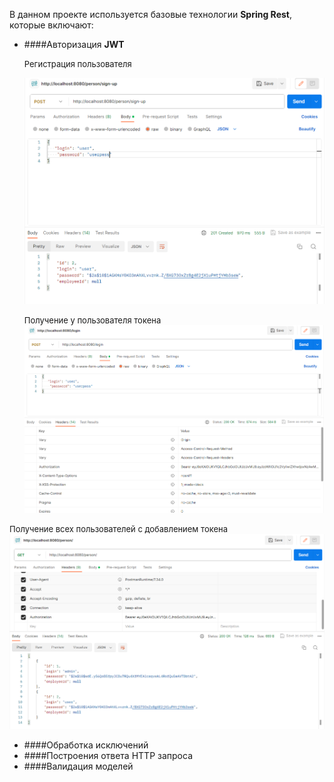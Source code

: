 


В данном проекте используется базовые технологии **Spring Rest**, 
которые включают:

* ####Авторизация **JWT**

  <font size = 2>Регистрация пользователя</font>

  ![Image of Yaktocat](images/sign-up.png) 

  <font size = 2>Получение у пользователя токена</font>
  ![Image of Yaktocat](images/login.png)

<font size = 2>Получение всех пользователей с добавлением токена</font>
  ![Image of Yaktocat](images/getAll.png)


* ####Обработка исключений
* ####Построения ответа HTTP запроса
* ####Валидация моделей